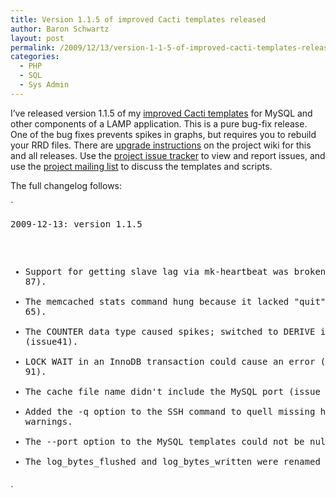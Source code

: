 ```yaml
---
title: Version 1.1.5 of improved Cacti templates released
author: Baron Schwartz
layout: post
permalink: /2009/12/13/version-1-1-5-of-improved-cacti-templates-released/
categories:
  - PHP
  - SQL
  - Sys Admin
---
```

I&#8217;ve released version 1.1.5 of my [improved Cacti templates][1] for MySQL and other components of a LAMP application. This is a pure bug-fix release. One of the bug fixes prevents spikes in graphs, but requires you to rebuild your RRD files. There are [upgrade instructions][2] on the project wiki for this and all releases. Use the [project issue tracker][3] to view and report issues, and use the [project mailing list][4] to discuss the templates and scripts.

The full changelog follows:

`<pre>2009-12-13: version 1.1.5

  * Support for getting slave lag via mk-heartbeat was broken (issue 87).
  * The memcached stats command hung because it lacked "quit" (issue 65).
  * The COUNTER data type caused spikes; switched to DERIVE instead (issue41).
  * LOCK WAIT in an InnoDB transaction could cause an error (issue 91).
  * The cache file name didn't include the MySQL port (issue 82).
  * Added the -q option to the SSH command to quell missing homedir warnings.
  * The --port option to the MySQL templates could not be null.
  * The log_bytes_flushed and log_bytes_written were renamed (issue 81).
</pre>`

 [1]: http://code.google.com/p/mysql-cacti-templates/
 [2]: http://code.google.com/p/mysql-cacti-templates/wiki/UpgradingTemplates
 [3]: http://code.google.com/p/mysql-cacti-templates/issues/list
 [4]: http://groups.google.com/group/better-cacti-templates